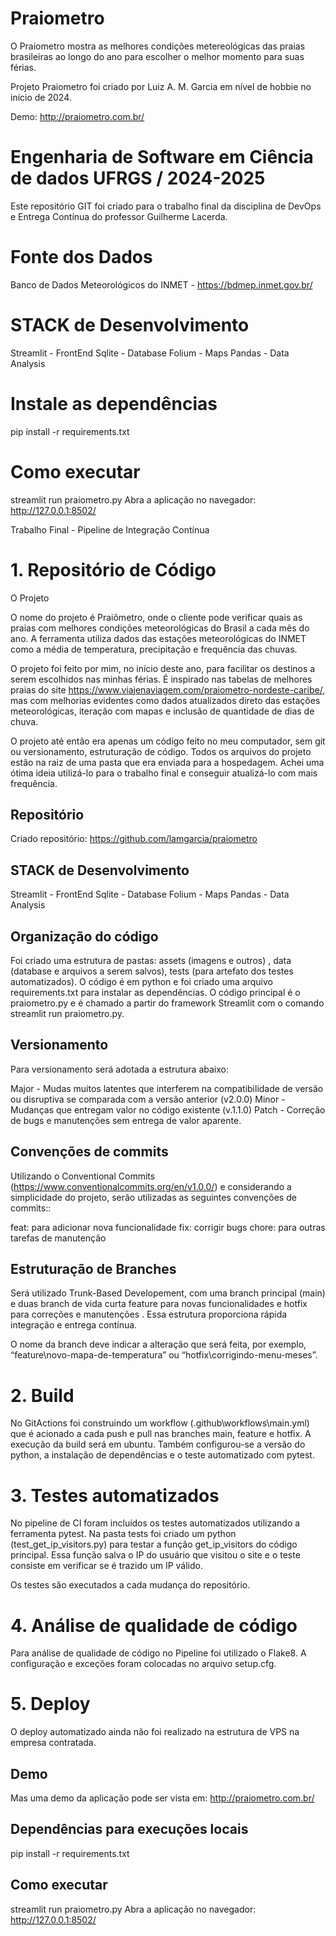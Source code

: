 # Praiometro 

O Praiometro mostra as melhores condições metereológicas das praias brasileiras ao longo do ano para escolher o melhor momento para suas férias.

Projeto Praiometro foi criado por Luiz A. M. Garcia em nível de hobbie no início de 2024.

Demo: http://praiometro.com.br/


# Engenharia de Software em Ciência de dados UFRGS / 2024-2025
Este repositório GIT foi criado para o trabalho final da disciplina de DevOps e Entrega Contínua do professor Guilherme Lacerda.

# Fonte dos Dados
Banco de Dados Meteorológicos do INMET - https://bdmep.inmet.gov.br/

# STACK de Desenvolvimento

Streamlit - FrontEnd
Sqlite - Database
Folium - Maps
Pandas - Data Analysis

# Instale as dependências
pip install -r requirements.txt

# Como executar
streamlit run praiometro.py
Abra a aplicação no navegador: http://127.0.0.1:8502/

Trabalho Final - Pipeline de Integração Contínua


# 1. Repositório de Código
O Projeto

O nome do projeto é Praiômetro, onde o cliente pode verificar quais as praias com melhores condições meteorológicas do Brasil a cada mês do ano. A ferramenta utiliza dados das estações meteorológicas do INMET como a média de temperatura, precipitação e frequência das chuvas.

O projeto foi feito por mim, no início deste ano, para facilitar os destinos a serem escolhidos nas minhas férias. É inspirado nas tabelas de melhores praias do site https://www.viajenaviagem.com/praiometro-nordeste-caribe/, mas com melhorias evidentes como dados atualizados direto das estações meteorológicas, iteração com mapas e inclusão de quantidade de dias de chuva.

O projeto até então era apenas um código feito no meu computador, sem git ou versionamento, estruturação de código. Todos os arquivos do projeto estão na raiz de uma pasta que era enviada para a hospedagem. Achei uma ótima ideia utilizá-lo para o trabalho final e conseguir atualizá-lo com mais frequência.

## Repositório
Criado repositório: https://github.com/lamgarcia/praiometro

## STACK de Desenvolvimento

Streamlit - FrontEnd
Sqlite - Database
Folium - Maps
Pandas - Data Analysis

## Organização do código

Foi criado uma estrutura de pastas: assets (imagens e outros) , data (database e arquivos a serem salvos), tests (para artefato dos testes automatizados).
O código é em python e foi criado uma arquivo requirements.txt para instalar as dependências.
O código principal é o praiometro.py e é chamado a partir do framework Streamlit com o comando streamlit run praiometro.py. 

## Versionamento

Para versionamento será adotada a estrutura abaixo:

Major - Mudas muitos latentes que interferem na compatibilidade de versão  ou disruptiva se comparada com a versão anterior (v2.0.0)
Minor - Mudanças que entregam valor no código existente (v.1.1.0)
Patch - Correção de bugs e manutenções sem entrega de valor aparente.

## Convenções de commits

Utilizando o Conventional Commits (https://www.conventionalcommits.org/en/v1.0.0/)  e considerando a simplicidade do projeto, serão utilizadas as seguintes convenções de commits::

feat: para adicionar nova funcionalidade
fix: corrigir bugs
chore: para outras tarefas de manutenção 

## Estruturação de Branches

Será utilizado Trunk-Based Developement, com uma branch principal (main) e duas branch de vida curta feature para novas funcionalidades e hotfix para correções e manutenções . Essa estrutura proporciona rápida integração e entrega contínua. 

O nome da branch deve indicar a alteração que será feita, por exemplo, “feature\novo-mapa-de-temperatura” ou “hotfix\corrigindo-menu-meses”.

# 2. Build 

No GitActions foi construindo um workflow (.github\workflows\main.yml) que é acionado a cada push e pull nas branches main, feature e hotfix. A execução da build será em ubuntu. Também configurou-se a versão do python, a instalação de dependências e o teste automatizado com pytest.

# 3. Testes automatizados

No pipeline de CI foram incluídos os testes automatizados utilizando a ferramenta pytest. Na pasta tests foi criado um python (test_get_ip_visitors.py) para testar a função get_ip_visitors do código principal. Essa função salva o IP do usuário que visitou o site e o teste consiste em verificar se é trazido um IP válido.

Os testes são executados a cada mudança do repositório. 

# 4. Análise de qualidade de código

Para análise de qualidade de código no Pipeline foi utilizado o Flake8. A configuração e exceções foram colocadas no arquivo setup.cfg.

# 5. Deploy
O deploy automatizado ainda não foi realizado na estrutura de VPS  na empresa contratada.

## Demo
Mas uma demo da aplicação pode ser vista em: http://praiometro.com.br/

## Dependências para execuções locais
pip install -r requirements.txt

##  Como executar
streamlit run praiometro.py
Abra a aplicação no navegador: http://127.0.0.1:8502/

